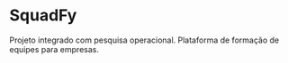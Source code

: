 # SquadFy
Projeto integrado com pesquisa operacional. Plataforma de formação de equipes para empresas.
